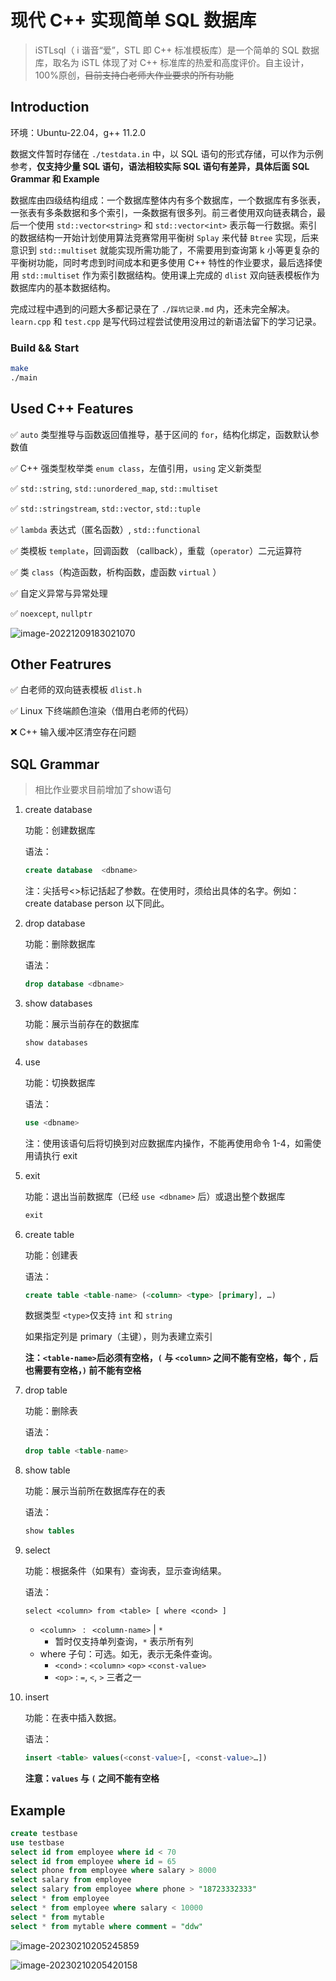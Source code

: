 # 现代 C++ 实现简单 SQL 数据库

> iSTLsql（ i 谐音“爱”，STL 即 C++ 标准模板库）是一个简单的 SQL 数据库，取名为 iSTL 体现了对 C++ 标准库的热爱和高度评价。自主设计，100%原创，~~目前支持白老师大作业要求的所有功能~~

## Introduction

环境：Ubuntu-22.04，g++ 11.2.0

数据文件暂时存储在 `./testdata.in` 中，以 SQL 语句的形式存储，可以作为示例参考，**仅支持少量 SQL 语句，语法相较实际 SQL 语句有差异，具体后面 SQL Grammar 和 Example**

数据库由四级结构组成：一个数据库整体内有多个数据库，一个数据库有多张表，一张表有多条数据和多个索引，一条数据有很多列。前三者使用双向链表耦合，最后一个使用 `std::vector<string>`  和 `std::vector<int>` 表示每一行数据。索引的数据结构一开始计划使用算法竞赛常用平衡树 `Splay` 来代替 `Btree` 实现，后来意识到 `std::multiset` 就能实现所需功能了，不需要用到查询第 k 小等更复杂的平衡树功能，同时考虑到时间成本和更多使用 C++ 特性的作业要求，最后选择使用 `std::multiset` 作为索引数据结构。使用课上完成的 `dlist` 双向链表模板作为数据库内的基本数据结构。

完成过程中遇到的问题大多都记录在了 `./踩坑记录.md` 内，还未完全解决。`learn.cpp` 和 `test.cpp` 是写代码过程尝试使用没用过的新语法留下的学习记录。

### Build && Start

```sh
make
./main
```

## Used C++ Features

✅ `auto` 类型推导与函数返回值推导，基于区间的 `for`，结构化绑定，函数默认参数值

✅ C++ 强类型枚举类 `enum class`，左值引用，`using` 定义新类型

✅ `std::string`, `std::unordered_map`, `std::multiset`

✅ `std::stringstream`, `std::vector`, `std::tuple`

✅ `lambda` 表达式（匿名函数）, `std::functional`

✅ 类模板 `template`，回调函数 （callback），重载（`operator`）二元运算符

✅ 类 `class`（构造函数，析构函数，虚函数 `virtual` ）

✅ 自定义异常与异常处理

✅ `noexcept`, `nullptr`

![image-20221209183021070](./images/image-20221209183021070.png)

## Other Featrures

✅ 白老师的双向链表模板 `dlist.h`

✅ Linux 下终端颜色渲染（借用白老师的代码）

❌ C++ 输入缓冲区清空存在问题

## SQL Grammar

> 相比作业要求目前增加了show语句

1. create database 

   功能：创建数据库 

   语法： 

   ```sql
   create database  <dbname>
   ```

   注：尖括号<>标记括起了参数。在使用时，须给出具体的名字。例如： create database person 以下同此。

2. drop database

   功能：删除数据库 

   语法： 

   ```sql
   drop database <dbname>
   ```

3. show databases

   功能：展示当前存在的数据库

   ```sql
   show databases
   ```

4. use

   功能：切换数据库 

   语法：

   ```sql
   use <dbname>
   ```

   注：使用该语句后将切换到对应数据库内操作，不能再使用命令 1-4，如需使用请执行 exit

5. exit

   功能：退出当前数据库（已经 `use <dbname>` 后）或退出整个数据库

   ```sql
   exit
   ```

6. create table

   功能：创建表

   语法：

   ```sql
   create table <table-name> (<column> <type> [primary], …)
   ```

   数据类型 `<type>`仅支持 `int` 和 `string`

   如果指定列是 primary（主键），则为表建立索引

   **注：`<table-name>`后必须有空格，`(` 与 `<column>` 之间不能有空格，每个 `,` 后也需要有空格，`)` 前不能有空格**

7. drop table

   功能：删除表

   语法：

   ```sql
   drop table <table-name>
   ```

8. show table

   功能：展示当前所在数据库存在的表

   语法：

   ```sql
   show tables
   ```

9. select

   功能：根据条件（如果有）查询表，显示查询结果。

   语法：

   ```
   select <column> from <table> [ where <cond> ]
   ```

   - `<column> ` :  ` <column-name>` | `*`
     - 暂时仅支持单列查询，`*` 表示所有列
   - where 子句：可选。如无，表示无条件查询。
     - `<cond>` :  `<column>` `<op>` `<const-value>`
     - `<op>` : `=`, `<`, `>` 三者之一

10. insert

    功能：在表中插入数据。

    语法：

    ```sql
    insert <table> values(<const-value>[, <const-value>…])
    ```
    **注意：`values` 与 `(` 之间不能有空格**

## Example

```sql
create testbase
use testbase                      
select id from employee where id < 70
select id from employee where id = 65
select phone from employee where salary > 8000
select salary from employee
select salary from employee where phone > "18723332333"
select * from employee
select * from employee where salary < 10000
select * from mytable
select * from mytable where comment = "ddw"
```

![image-20230210205245859](./images/image-20230210205245859.png)

![image-20230210205420158](./images/image-20230210205420158.png)
